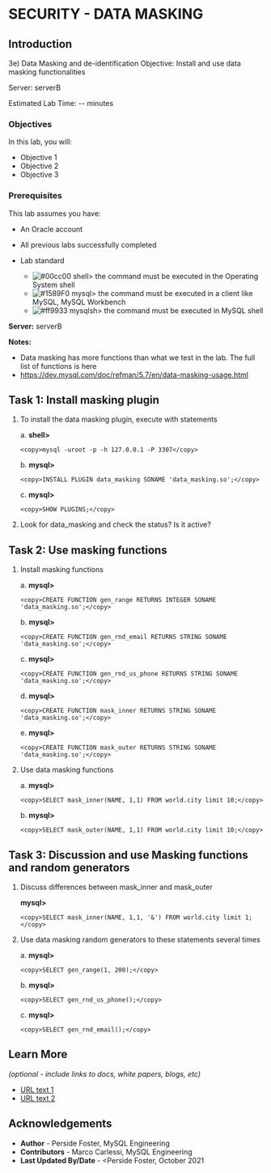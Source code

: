 # SECURITY - DATA MASKING

## Introduction
3e) Data Masking and de-identification
Objective: Install and use data masking functionalities

Server: serverB

Estimated Lab Time: -- minutes

### Objectives

In this lab, you will:
* Objective 1
* Objective 2
* Objective 3

### Prerequisites

This lab assumes you have:
* An Oracle account
* All previous labs successfully completed

* Lab standard  
    - ![#00cc00](https://via.placeholder.com/15/00cc00/000000?text=+) shell> the command must be executed in the Operating System shell
    - ![#1589F0](https://via.placeholder.com/15/1589F0/000000?text=+) mysql> the command must be executed in a client like MySQL, MySQL Workbench
    - ![#ff9933](https://via.placeholder.com/15/ff9933/000000?text=+) mysqlsh> the command must be executed in MySQL shell
    
**Server:** serverB

**Notes:**
- Data masking has more functions than what we test in the lab. The full list of functions is here
- https://dev.mysql.com/doc/refman/5.7/en/data-masking-usage.html 

## Task 1: Install masking plugin

1. To install the data masking plugin, execute with statements 

    a. **shell>** 
    ```
    <copy>mysql -uroot -p -h 127.0.0.1 -P 3307</copy>
    ```
    b. **mysql>** 
    ```
    <copy>INSTALL PLUGIN data_masking SONAME 'data_masking.so';</copy>
    ```
    c. **mysql>** 
    ```
    <copy>SHOW PLUGINS;</copy>
    ```
2. Look for data_masking and check the status? Is it active?

## Task 2: Use masking functions

1. Install masking functions

    a. **mysql>** 
    ```
    <copy>CREATE FUNCTION gen_range RETURNS INTEGER SONAME 'data_masking.so';</copy>
    ```
    b. **mysql>** 
    ```
    <copy>CREATE FUNCTION gen_rnd_email RETURNS STRING SONAME 'data_masking.so';</copy>
    ```
    c. **mysql>** 
    ```
    <copy>CREATE FUNCTION gen_rnd_us_phone RETURNS STRING SONAME 'data_masking.so';</copy>
    ```
    d. **mysql>** 
    ```
    <copy>CREATE FUNCTION mask_inner RETURNS STRING SONAME 'data_masking.so';</copy>
    ```
    e. **mysql>** 
    ```
    <copy>CREATE FUNCTION mask_outer RETURNS STRING SONAME 'data_masking.so';</copy>
    ```
2. Use data masking functions

    a. **mysql>** 
    ```
    <copy>SELECT mask_inner(NAME, 1,1) FROM world.city limit 10;</copy>
    ```
    b. **mysql>** 
    ```
    <copy>SELECT mask_outer(NAME, 1,1) FROM world.city limit 10;</copy>
    ```

## Task 3: Discussion and use  Masking functions and random generators

1. Discuss differences between  mask&#95;inner  and  mask&#95;outer 

    **mysql>** 
    ```
    <copy>SELECT mask_inner(NAME, 1,1, '&') FROM world.city limit 1;</copy>
    ```
2. Use data masking random generators to these statements several times

    a. **mysql>**  
    ```
    <copy>SELECT gen_range(1, 200);</copy>
    ```
    b. **mysql>** 
    ```
    <copy>SELECT gen_rnd_us_phone();</copy>
    ```
    c. **mysql>** 
    ```
    <copy>SELECT gen_rnd_email();</copy>
    ```

## Learn More

*(optional - include links to docs, white papers, blogs, etc)*

* [URL text 1](http://docs.oracle.com)
* [URL text 2](http://docs.oracle.com)

## Acknowledgements
* **Author** - Perside Foster, MySQL Engineering
* **Contributors** -  Marco Carlessi, MySQL Engineering
* **Last Updated By/Date** - <Perside Foster, October 2021
